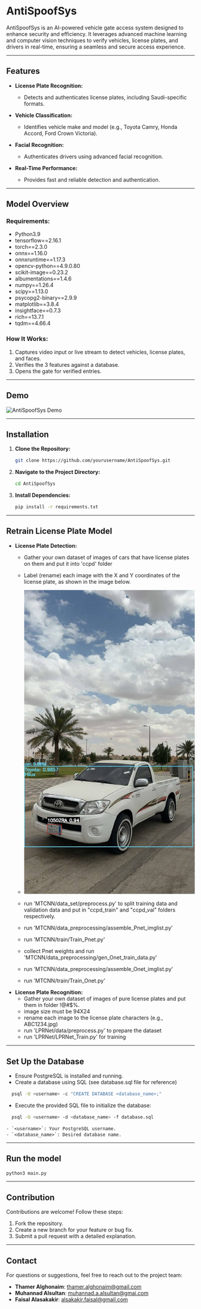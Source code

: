 # AntiSpoofSys

AntiSpoofSys is an AI-powered vehicle gate access system designed to enhance security and efficiency. It leverages advanced machine learning and computer vision techniques to verify vehicles, license plates, and drivers in real-time, ensuring a seamless and secure access experience.

---

## Features

- **License Plate Recognition:**
  - Detects and authenticates license plates, including Saudi-specific formats.
 

- **Vehicle Classification:**
  - Identifies vehicle make and model (e.g., Toyota Camry, Honda Accord, Ford Crown Victoria).

- **Facial Recognition:**
  - Authenticates drivers using advanced facial recognition.


- **Real-Time Performance:**
  - Provides fast and reliable detection and authentication.

---

## Model Overview

### **Requirements:**
-  Python3.9
-  tensorflow==2.16.1
-  torch==2.3.0
-  onnx==1.16.0
-  onnxruntime==1.17.3
-  opencv-python==4.9.0.80
-  scikit-image==0.23.2
-  albumentations==1.4.6
-  numpy==1.26.4
-  scipy==1.13.0
-  psycopg2-binary==2.9.9
-  matplotlib==3.8.4
-  insightface==0.7.3
-  rich==13.7.1
-  tqdm==4.66.4

### **How It Works:**
1. Captures video input or live stream to detect vehicles, license plates, and faces.
2. Verifies the 3 features against a database.
3. Opens the gate for verified entries.

---

## Demo

![AntiSpoofSys Demo](result.gif)



---

## Installation

1. **Clone the Repository:**
   ```bash
   git clone https://github.com/yourusername/AntiSpoofSys.git
   ```

2. **Navigate to the Project Directory:**
   ```bash
   cd AntiSpoofSys
   ```

3. **Install Dependencies:**
   ```bash
   pip install -r requirements.txt
   ```


 ---
## Retrain License Plate Model
- **License Plate Detection:**
  - Gather your own dataset of images of cars that have license plates on them and put it into 'ccpd' folder
  - Label (rename) each image with the X and Y coordinates of the license plate, as shown in the image below.
  - ![Lable images](image4.jpg)
  - run 'MTCNN/data_set/preprocess.py' to split training data and validation data and put in "ccpd_train" and "ccpd_val" folders respectively.
  - run 'MTCNN/data_preprocessing/assemble_Pnet_imglist.py'
  - run 'MTCNN/train/Train_Pnet.py'
    
  - collect Pnet weights and run 'MTCNN/data_preprocessing/gen_Onet_train_data.py'
  - run 'MTCNN/data_preprocessing/assemble_Onet_imglist.py'
  - run 'MTCNN/train/Train_Onet.py'
- **License Plate Recognition:**
  - Gather your own dataset of images of pure license plates and put them in folder !@#$%.
  - image size must be 94X24
  - rename each image to the license plate characters (e.g., ABC1234.jpg)
  - run 'LPRNet/data/preprocess.py' to prepare the dataset
  - run 'LPRNet/LPRNet_Train.py' for training

---

## Set Up the Database
   - Ensure PostgreSQL is installed and running.
   - Create a database using SQL (see database.sql file for reference)
     
   ```bash
     psql -U <username> -c "CREATE DATABASE <database_name>;"
   ```
   - Execute the provided SQL file to initialize the database:
     
  ```bash
    psql -U <username> -d <database_name> -f database.sql
  ```

    - `<username>`: Your PostgreSQL username.
    - `<database_name>`: Desired database name.
    
---


## Run the model
   ```bash
   python3 main.py
   ```


---

## Contribution

Contributions are welcome! Follow these steps:
1. Fork the repository.
2. Create a new branch for your feature or bug fix.
3. Submit a pull request with a detailed explanation.

---

## Contact

For questions or suggestions, feel free to reach out to the project team:
- **Thamer Alghonaim**: thamer.alghonaim@gmail.com
- **Muhannad Alsultan**: muhannad.a.alsultan@gmai.com
- **Faisal Alasakakir**: alsakakir.faisal@gmail.com
